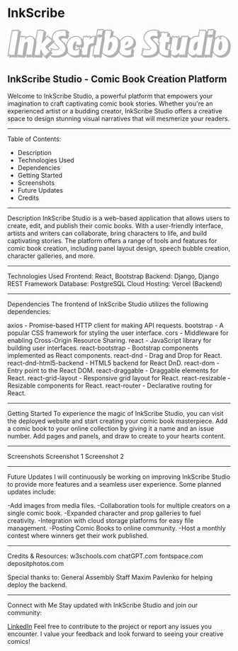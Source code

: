 # InkScribe

![](https://github.com/Bryan-Velez/InkScribe/blob/main/Frontend-Inkscribe-Studio/src/assets/Readme%20Logo.png?raw=true)

## InkScribe Studio - Comic Book Creation Platform

Welcome to InkScribe Studio, a powerful platform that empowers your imagination to craft captivating comic book stories. Whether you're an experienced artist or a budding creator, InkScribe Studio offers a creative space to design stunning visual narratives that will mesmerize your readers.

---


Table of Contents:
- Description
- Technologies Used
- Dependencies
- Getting Started
- Screenshots
- Future Updates
- Credits

---


Description
InkScribe Studio is a web-based application that allows users to create, edit, and publish their comic books. With a user-friendly interface, artists and writers can collaborate, bring characters to life, and build captivating stories. The platform offers a range of tools and features for comic book creation, including panel layout design, speech bubble creation, character galleries, and more.

---


Technologies Used
Frontend: React, Bootstrap
Backend: Django, Django REST Framework
Database: PostgreSQL
Cloud Hosting: Vercel (Backend)

---


Dependencies
The frontend of InkScribe Studio utilizes the following dependencies:

axios - Promise-based HTTP client for making API requests.
bootstrap - A popular CSS framework for styling the user interface.
cors - Middleware for enabling Cross-Origin Resource Sharing.
react - JavaScript library for building user interfaces.
react-bootstrap - Bootstrap components implemented as React components.
react-dnd - Drag and Drop for React.
react-dnd-html5-backend - HTML5 backend for React DnD.
react-dom - Entry point to the React DOM.
react-draggable - Draggable elements for React.
react-grid-layout - Responsive grid layout for React.
react-resizable - Resizable components for React.
react-router - Declarative routing for React.

---


Getting Started
To experience the magic of InkScribe Studio, you can visit the deployed website and start creating your comic book masterpiece. Add a comic book to your online collection by giving it a name and an issue number. Add pages and panels, and draw to create to your hearts content.

---


Screenshots
Screenshot 1
Screenshot 2

---


Future Updates
I will continuously be working on improving InkScribe Studio to provide more features and a seamless user experience. Some planned updates include:

-Add images from media files.
-Collaboration tools for multiple creators on a single comic book.
-Expanded character and prop galleries to fuel creativity.
-Integration with cloud storage platforms for easy file management.
-Posting Comic Books to online community.
-Host a monthly contest where winners get their work published.

---


Credits & Resources:
w3schools.com
chatGPT.com
fontspace.com
depositphotos.com

 Special thanks to:
 General Assembly Staff
 Maxim Pavlenko for helping deploy the backend.

---


Connect with Me
Stay updated with InkScribe Studio and join our community:

[LinkedIn](https://www.linkedin.com/in/bryanvelez-se/)
Feel free to contribute to the project or report any issues you encounter. I value your feedback and look forward to seeing your creative comics!